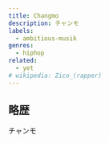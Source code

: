 ```yaml
---
title: Changmo
description: チャンモ
labels:
  - ambitious-musik
genres:
  - hiphop
related:
  - yet
# wikipedia: Zico_(rapper)
---
```


## 略歴

チャンモ